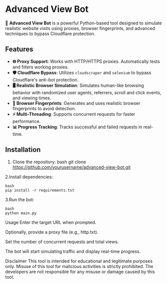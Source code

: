 # Advanced View Bot

🚀 **Advanced View Bot** is a powerful Python-based tool designed to simulate realistic website visits using proxies, browser fingerprints, and advanced techniques to bypass Cloudflare protection.

## Features

- **🌐 Proxy Support**: Works with HTTP/HTTPS proxies. Automatically tests and filters working proxies.
- **🛡️ Cloudflare Bypass**: Utilizes `cloudscraper` and `selenium` to bypass Cloudflare's anti-bot protection.
- **🖥️ Realistic Browser Simulation**: Simulates human-like browsing behavior with randomized user agents, referrers, scroll and click events, and viewing times.
- **🧠 Browser Fingerprints**: Generates and uses realistic browser fingerprints to avoid detection.
- **⚡ Multi-Threading**: Supports concurrent requests for faster performance.
- **📊 Progress Tracking**: Tracks successful and failed requests in real-time.

## Installation

1. Clone the repository:
    bash
    git clone https://github.com/yourusername/advanced-view-bot.git

2.Install dependencies:

    bash
    pip install -r requirements.txt

3.Run the bot:

    bash
    python main.py


Usage
Enter the target URL when prompted.

Optionally, provide a proxy file (e.g., http.txt).

Set the number of concurrent requests and total views.

The bot will start simulating traffic and display real-time progress.

Disclaimer
This tool is intended for educational and legitimate purposes only. Misuse of this tool for malicious activities is strictly prohibited. The developers are not responsible for any misuse or damage caused by this tool.